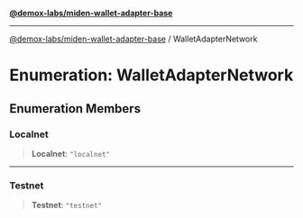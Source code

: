 [**@demox-labs/miden-wallet-adapter-base**](../README.md)

***

[@demox-labs/miden-wallet-adapter-base](../globals.md) / WalletAdapterNetwork

# Enumeration: WalletAdapterNetwork

## Enumeration Members

### Localnet

> **Localnet**: `"localnet"`

***

### Testnet

> **Testnet**: `"testnet"`
